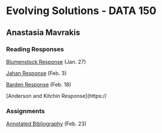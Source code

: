 # Evolving Solutions - DATA 150

## Anastasia Mavrakis

### Reading Responses

[Blumenstock Response](https://anastasiamavrakis.github.io/Workshop/blumenstock) (Jan. 27)

[Jahan Response](https://anastasiamavrakis.github.io/Workshop/jahan) (Feb. 3)

[Barden Response](https://anastasiamavrakis.github.io/Workshop/barden) (Feb. 18)

[Anderson and Kitchin Response](https://

### Assignments

[Annotated Bibliography](https://anastasiamavrakis.github.io/Workshop/annotated_bibliography) (Feb. 23)
